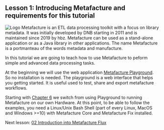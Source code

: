 ## Lesson 1: Introducing Metafacture and requirements for this tutorial

![Logo](https://metafacture.org/img/metafacture.png)
Metafacture is an ETL data processing toolkit with a focus on library metadata.
It was initially developed by DNB starting in 2011 and is maintained since 2019 by hbz.
Metafacture can be used as a stand-alone application or as a Java library in other applications.
The name Metafacture is a portmanteau of the words metadata and manufacture.

In this tutorial we are going to teach how to use Metafacture to peform simple and advanced data processing tasks.

At the beginning we will use the web application [Metafacture Playground](https://metafacture.org/playground/). So no
installation is needed. The playground is a web interface that helps you getting started.
It is useful used to test, share and export metafacture workflows.

Starting with [Chapter 6](https://github.com/metafacture/metafacture-tutorial/blob/main/06_MetafactureCLI.md)
we switch from using Playground to running Metafacture on our own Hardware.
At this point, to be able to follow the examples, you need a Linux/Unix Bash Shell (part of every Linux, MacOS and Windows >=10)
with Metafacture Core and Metafacture Fix installed.

Next lesson: [02 Introduction into Metafacture Flux](./02_Introduction_into_Metafacture-Flux.md)
